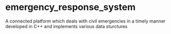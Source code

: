 # emergency_response_system
A connected platform which deals with civil emergencies in a timely manner developed in C++ and implements various data sturctures
